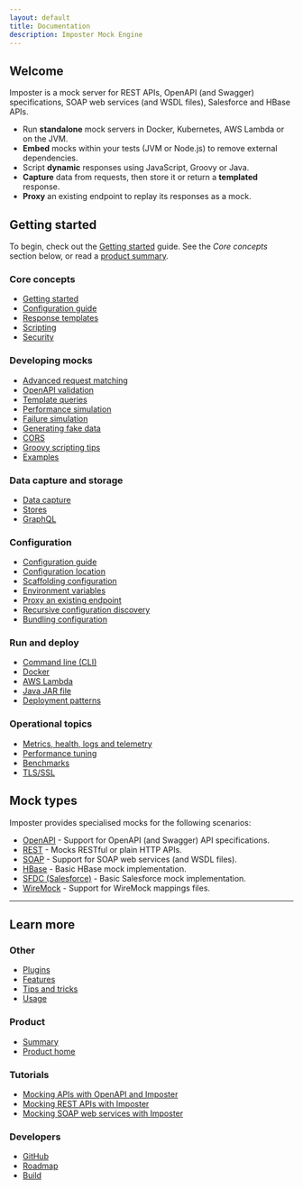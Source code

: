 ```yaml
---
layout: default
title: Documentation
description: Imposter Mock Engine
---
```


## Welcome

Imposter is a mock server for REST APIs, OpenAPI (and Swagger) specifications, SOAP web services (and WSDL files), Salesforce and HBase APIs.

- Run **standalone** mock servers in Docker, Kubernetes, AWS Lambda or on the JVM.
- **Embed** mocks within your tests (JVM or Node.js) to remove external dependencies.
- Script **dynamic** responses using JavaScript, Groovy or Java.
- **Capture** data from requests, then store it or return a **templated** response.
- **Proxy** an existing endpoint to replay its responses as a mock.

## Getting started

To begin, check out the [Getting started](getting_started.md) guide. See the _Core concepts_ section below, or read a [product summary](./summary.md).

### Core concepts

- [Getting started](getting_started.md)
- [Configuration guide](configuration.md)
- [Response templates](templates.md)
- [Scripting](scripting.md)
- [Security](security.md)

### Developing mocks

- [Advanced request matching](request_matching.md)
- [OpenAPI validation](openapi_validation.md)
- [Template queries](template_queries.md)
- [Performance simulation](performance_simulation.md)
- [Failure simulation](./failure_simulation.md)
- [Generating fake data](fake_data.md)
- [CORS](cors.md)
- [Groovy scripting tips](groovy_tips.md)
- [Examples](https://github.com/outofcoffee/imposter/tree/main/examples)

### Data capture and storage

- [Data capture](data_capture.md)
- [Stores](stores.md)
- [GraphQL](stores_graphql.md)

### Configuration

- [Configuration guide](configuration.md)
- [Configuration location](config_location.md)
- [Scaffolding configuration](scaffold.md)
- [Environment variables](environment_variables.md)
- [Proxy an existing endpoint](proxy_endpoint.md)
- [Recursive configuration discovery](config_discovery.md)
- [Bundling configuration](bundle.md)

### Run and deploy
- [Command line (CLI)](run_imposter_cli.md)
- [Docker](run_imposter_docker.md)
- [AWS Lambda](run_imposter_aws_lambda.md)
- [Java JAR file](run_imposter_jar.md)
- [Deployment patterns](./deployment_patterns.md)

### Operational topics

- [Metrics, health, logs and telemetry](metrics_logs_telemetry.md)
- [Performance tuning](./performance_tuning.md)
- [Benchmarks](./benchmarks.md)
- [TLS/SSL](./tls_ssl.md)

## Mock types

Imposter provides specialised mocks for the following scenarios:

- [OpenAPI](openapi_plugin.md) - Support for OpenAPI (and Swagger) API specifications.
- [REST](rest_plugin.md) - Mocks RESTful or plain HTTP APIs.
- [SOAP](soap_plugin.md) - Support for SOAP web services (and WSDL files).
- [HBase](hbase_plugin.md) - Basic HBase mock implementation.
- [SFDC (Salesforce)](sfdc_plugin.md) - Basic Salesforce mock implementation.
- [WireMock](wiremock_plugin.md) - Support for WireMock mappings files.

---

## Learn more

### Other

- [Plugins](./plugins.md)
- [Features](./features.md)
- [Tips and tricks](tips_tricks.md)
- [Usage](usage.md)

### Product

- [Summary](summary.md)
- [Product home](https://www.imposter.sh)

### Tutorials

- [Mocking APIs with OpenAPI and Imposter](https://medium.com/@outofcoffee/mocking-apis-with-swagger-and-imposter-3694bd1733c0)
- [Mocking REST APIs with Imposter](https://medium.com/@outofcoffee/mocking-apis-with-imposter-53bd908632e5)
- [Mocking SOAP web services with Imposter](https://medium.com/@outofcoffee/mocking-soap-web-services-with-imposter-da8e9666b5b4)

### Developers

- [GitHub](https://github.com/outofcoffee/imposter)
- [Roadmap](roadmap.md)
- [Build](build.md)
